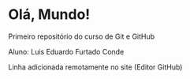 # Olá, Mundo!
 Primeiro repositório do curso de Git e GitHub
 
 Aluno: Luis Eduardo Furtado Conde
 
 Linha adicionada remotamente no site (Editor GitHub)
